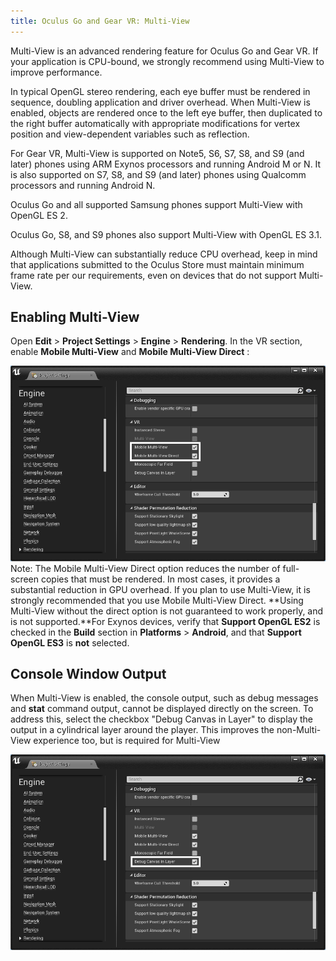 ```yaml
---
title: Oculus Go and Gear VR: Multi-View
---
```

Multi-View is an advanced rendering feature for Oculus Go and Gear VR. If your application is CPU-bound, we strongly recommend using Multi-View to improve performance.

In typical OpenGL stereo rendering, each eye buffer must be rendered in sequence, doubling application and driver overhead. When Multi-View is enabled, objects are rendered once to the left eye buffer, then duplicated to the right buffer automatically with appropriate modifications for vertex position and view-dependent variables such as reflection.

For Gear VR, Multi-View is supported on Note5, S6, S7, S8, and S9 (and later) phones using ARM Exynos processors and running Android M or N. It is also supported on S7, S8, and S9 (and later) phones using Qualcomm processors and running Android N.

Oculus Go and all supported Samsung phones support Multi-View with OpenGL ES 2. 

Oculus Go, S8, and S9 phones also support Multi-View with OpenGL ES 3.1.

Although Multi-View can substantially reduce CPU overhead, keep in mind that applications submitted to the Oculus Store must maintain minimum frame rate per our requirements, even on devices that do not support Multi-View.

## Enabling Multi-View

Open **Edit** > **Project Settings** > **Engine** > **Rendering**. In the VR section, enable **Mobile Multi-View** and **Mobile Multi-View Direct** :

![](/images/documentation-unreal-latest-concepts-unreal-multi-view-0.png)  
Note: The Mobile Multi-View Direct option reduces the number of full-screen copies that must be rendered. In most cases, it provides a substantial reduction in GPU overhead. If you plan to use Multi-View, it is strongly recommended that you use Mobile Multi-View Direct. **Using Multi-View without the direct option is not guaranteed to work properly, and is not supported.**For Exynos devices, verify that **Support OpenGL ES2** is checked in the **Build** section in **Platforms** > **Android**, and that **Support OpenGL ES3** is **not** selected.

## Console Window Output

When Multi-View is enabled, the console output, such as debug messages and **stat** command output, cannot be displayed directly on the screen. To address this, select the checkbox "Debug Canvas in Layer" to display the output in a cylindrical layer around the player. This improves the non-Multi-View experience too, but is required for Multi-View

![](/images/documentation-unreal-latest-concepts-unreal-multi-view-1.png)  
